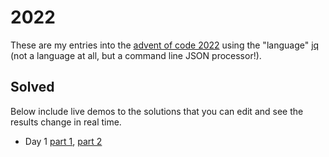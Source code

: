 # 2022

These are my entries into the [advent of code 2022](https://adventofcode.com/2022) using the "language" [jq](https://stedolan.github.io/jq/) (not a language at all, but a command line JSON processor!).

## Solved

Below include live demos to the solutions that you can edit and see the results change in real time.

- Day 1 [part 1](https://jqterm.com/ff764509777096eb5a92fc89baa13547?query=split%28%22%5Cn%5Cn%22%29%20%7C%20map%28split%28%22%5Cn%22%29%20%7C%20map%28tonumber%3F%29%20%7C%20add%29%20%7C%20max&slurp=true&raw-input=true), [part 2](https://jqterm.com/ff764509777096eb5a92fc89baa13547?query=split%28%22%5Cn%5Cn%22%29%20%7C%20map%28split%28%22%5Cn%22%29%20%7C%20map%28tonumber%3F%29%20%7C%20add%29%20%7C%20sort%5B-3%3A%5D%20%7C%20add&slurp=true&raw-input=true)
